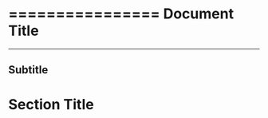 ================
 Document Title
================
----------
 Subtitle
----------

Section Title
=============
